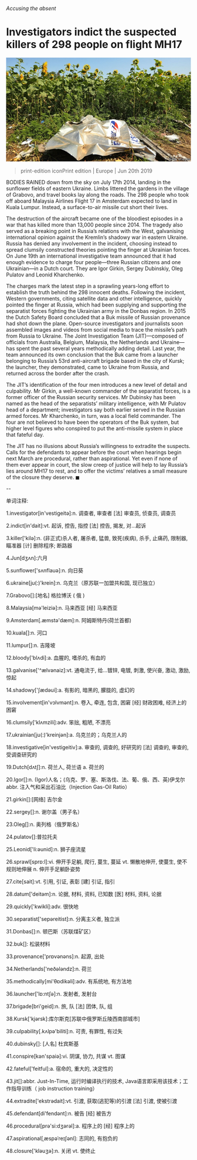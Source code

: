 ###### Accusing the absent

# Investigators indict the suspected killers of 298 people on flight MH17 

![image](images/20190622_EUP003_0.jpg) 

> print-edition iconPrint edition | Europe | Jun 20th 2019 

BODIES RAINED down from the sky on July 17th 2014, landing in the sunflower fields of eastern Ukraine. Limbs littered the gardens in the village of Grabovo, and travel books lay along the roads. The 298 people who took off aboard Malaysia Airlines Flight 17 in Amsterdam expected to land in Kuala Lumpur. Instead, a surface-to-air missile cut short their lives. 

The destruction of the aircraft became one of the bloodiest episodes in a war that has killed more than 13,000 people since 2014. The tragedy also served as a breaking point in Russia’s relations with the West, galvanising international opinion against the Kremlin’s shadowy war in eastern Ukraine. Russia has denied any involvement in the incident, choosing instead to spread clumsily constructed theories pointing the finger at Ukrainian forces. On June 19th an international investigative team announced that it had enough evidence to charge four people—three Russian citizens and one Ukrainian—in a Dutch court. They are Igor Girkin, Sergey Dubinskiy, Oleg Pulatov and Leonid Kharchenko. 

The charges mark the latest step in a sprawling years-long effort to establish the truth behind the 298 innocent deaths. Following the incident, Western governments, citing satellite data and other intelligence, quickly pointed the finger at Russia, which had been supplying and supporting the separatist forces fighting the Ukrainian army in the Donbas region. In 2015 the Dutch Safety Board concluded that a Buk missile of Russian provenance had shot down the plane. Open-source investigators and journalists soon assembled images and videos from social media to trace the missile’s path from Russia to Ukraine. The Joint Investigation Team (JIT)—composed of officials from Australia, Belgium, Malaysia, the Netherlands and Ukraine—has spent the past several years methodically adding detail. Last year, the team announced its own conclusion that the Buk came from a launcher belonging to Russia’s 53rd anti-aircraft brigade based in the city of Kursk; the launcher, they demonstrated, came to Ukraine from Russia, and returned across the border after the crash. 

The JIT’s identification of the four men introduces a new level of detail and culpability. Mr Girkin, a well-known commander of the separatist forces, is a former officer of the Russian security services. Mr Dubinsky has been named as the head of the separatists’ military intelligence, with Mr Pulatov head of a department; investigators say both earlier served in the Russian armed forces. Mr Kharchenko, in turn, was a local field commander. The four are not believed to have been the operators of the Buk system, but higher level figures who conspired to put the anti-missile system in place that fateful day. 

The JIT has no illusions about Russia’s willingness to extradite the suspects. Calls for the defendants to appear before the court when hearings begin next March are procedural, rather than aspirational. Yet even if none of them ever appear in court, the slow creep of justice will help to lay Russia’s lies around MH17 to rest, and to offer the victims’ relatives a small measure of the closure they deserve. ◼ 

-- 

 单词注释:

1.investigator[in'vestigeitә]:n. 调查者, 审查者 [法] 审查员, 侦查员, 调查员 

2.indict[in'dait]:vt. 起诉, 控告, 指控 [法] 控告, 揭发, 对...起诉 

3.killer['kilә]:n. (非正式)杀人者, 屠杀者, 猛兽, 致死(疾病), 杀手, 止痛药, 限制器, 瞄准器 [计] 删除程序; 断路器 

4.Jun[dʒʌn]:六月 

5.sunflower['sʌnflauә]:n. 向日葵 

6.ukraine[ju(:)'krein]:n. 乌克兰（原苏联一加盟共和国, 现已独立） 

7.Grabovo[]:[地名] 格拉博沃 ( 俄 ) 

8.Malaysia[mә'leiziә]:n. 马来西亚 [经] 马来西亚 

9.Amsterdam[.æmstә'dæm]:n. 阿姆斯特丹(荷兰首都) 

10.kuala[]:n. 河口 

11.lumpur[]:n. 吉隆坡 

12.bloody['blʌdi]:a. 血腥的, 嗜杀的, 有血的 

13.galvanise['^ælvәnaiz]:vt. 通电流于, 给...镀锌, 电镀, 刺激, 使兴奋, 激动, 激励, 惊起 

14.shadowy['ʃædәui]:a. 有影的, 暗黑的, 朦胧的, 虚幻的 

15.involvement[in'vɔlvmәnt]:n. 卷入, 牵连, 包含, 困窘 [经] 财政困难, 经济上的困窘 

16.clumsily['klʌmzili]:adv. 笨拙, 粗陋, 不漂亮 

17.ukrainian[ju(:)'kreinjәn]:a. 乌克兰的；乌克兰人的 

18.investigative[in'vestigeitiv]:a. 审查的, 调查的, 好研究的 [法] 调查的, 审查的, 受调查研究的 

19.Dutch[dʌtʃ]:n. 荷兰人, 荷兰语 a. 荷兰的 

20.Igor[]:n. (Igor)人名；(乌克、罗、塞、斯洛伐、法、葡、俄、西、英)伊戈尔 abbr. 注入气和采出石油比（Injection Gas-Oil Ratio） 

21.girkin[]:[网络] 吉尔金 

22.sergey[]:n. 谢尔盖（男子名） 

23.Oleg[]:n. 奥列格（俄罗斯名） 

24.pulatov[]:普拉托夫 

25.Leonid['li:әunid]:n. 狮子座流星 

26.sprawl[sprɒ:l]:vi. 伸开手足躺, 爬行, 蔓生, 蔓延 vt. 懒散地伸开, 使蔓生, 使不规则地伸展 n. 伸开手足躺卧姿势 

27.cite[sait]:vt. 引用, 引证, 表彰 [建] 引证, 指引 

28.datum['deitәm]:n. 论据, 材料, 资料, 已知数 [医] 材料, 资料, 论据 

29.quickly['kwikli]:adv. 很快地 

30.separatist['sepәreitist]:n. 分离主义者, 独立派 

31.Donbas[]:n. 顿巴斯（苏联煤矿区） 

32.buk[]: 松装材料 

33.provenance['prɒvәnәns]:n. 起源, 出处 

34.Netherlands['neðәlәndz]:n. 荷兰 

35.methodically[mi'θɒdikәli]:adv. 有系统地, 有方法地 

36.launcher['lɒ:ntʃә]:n. 发射者, 发射台 

37.brigade[bri'geid]:n. 旅, 队 [法] 团体, 队, 组 

38.Kursk['kjәrsk]:库尔斯克[苏联中俄罗斯丘陵西南部城市] 

39.culpability[.kʌlpә'biliti]:n. 可责, 有罪性, 有过失 

40.dubinsky[]: [人名] 杜宾斯基 

41.conspire[kәn'spaiә]:vi. 阴谋, 协力, 共谋 vt. 图谋 

42.fateful['feitful]:a. 宿命的, 重大的, 决定性的 

43.jit[]:abbr. Just-In-Time, 运行时编译执行的技术, Java语言即采用该技术；工作指导训练（ job instruction training） 

44.extradite['ekstrәdait]:vt. 引渡, 获取(逃犯等)的引渡 [法] 引渡, 使被引渡 

45.defendant[di'fendәnt]:n. 被告 [经] 被告方 

46.procedural[prә'si:dʒәrәl]:a. 程序上的 [经] 程序上的 

47.aspirational[ˌæspəˈreɪʃənl]: 志同的, 有抱负的 

48.closure['klәuʒә]:n. 关闭 vt. 使终止 

